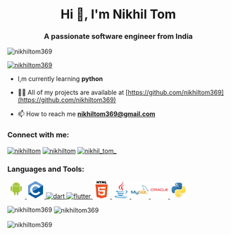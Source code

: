<h1 align="center">Hi 👋, I'm Nikhil Tom</h1>
<h3 align="center">A passionate software engineer from India</h3>

<p align="left"> <img src="https://komarev.com/ghpvc/?username=nikhiltom369&label=Profile%20views&color=0e75b6&style=flat" alt="nikhiltom369" /> </p>

<p align="left"> <a href="https://github.com/ryo-ma/github-profile-trophy"><img src="https://github-profile-trophy.vercel.app/?username=nikhiltom369" alt="nikhiltom369" /></a> </p>

- I,m currently learning **python**

- 👨‍💻 All of my projects are available at [https://github.com/nikhiltom369](https://github.com/nikhiltom369)

- 📫 How to reach me **nikhiltom369@gmail.com**

<h3 align="left">Connect with me:</h3>
<p align="left">
<a href="https://linkedin.com/in/nikhiltom" target="blank"><img align="center" src="https://raw.githubusercontent.com/rahuldkjain/github-profile-readme-generator/master/src/images/icons/Social/linked-in-alt.svg" alt="nikhiltom" height="30" width="40" /></a>
<a href="https://fb.com/nikhiltom" target="blank"><img align="center" src="https://raw.githubusercontent.com/rahuldkjain/github-profile-readme-generator/master/src/images/icons/Social/facebook.svg" alt="nikhiltom" height="30" width="40" /></a>
<a href="https://instagram.com/nikhil__tom_" target="blank"><img align="center" src="https://raw.githubusercontent.com/rahuldkjain/github-profile-readme-generator/master/src/images/icons/Social/instagram.svg" alt="nikhil_tom_" height="30" width="40" /></a>
</p>

<h3 align="left">Languages and Tools:</h3>
<p align="left"> <a href="https://developer.android.com" target="_blank" rel="noreferrer"> <img src="https://raw.githubusercontent.com/devicons/devicon/master/icons/android/android-original-wordmark.svg" alt="android" width="40" height="40"/> </a> <a href="https://www.cprogramming.com/" target="_blank" rel="noreferrer"> <img src="https://raw.githubusercontent.com/devicons/devicon/master/icons/c/c-original.svg" alt="c" width="40" height="40"/> </a> <a href="https://dart.dev" target="_blank" rel="noreferrer"> <img src="https://www.vectorlogo.zone/logos/dartlang/dartlang-icon.svg" alt="dart" width="40" height="40"/> </a> <a href="https://flutter.dev" target="_blank" rel="noreferrer"> <img src="https://www.vectorlogo.zone/logos/flutterio/flutterio-icon.svg" alt="flutter" width="40" height="40"/> </a> <a href="https://www.w3.org/html/" target="_blank" rel="noreferrer"> <img src="https://raw.githubusercontent.com/devicons/devicon/master/icons/html5/html5-original-wordmark.svg" alt="html5" width="40" height="40"/> </a> <a href="https://www.java.com" target="_blank" rel="noreferrer"> <img src="https://raw.githubusercontent.com/devicons/devicon/master/icons/java/java-original.svg" alt="java" width="40" height="40"/> </a> <a href="https://www.mysql.com/" target="_blank" rel="noreferrer"> <img src="https://raw.githubusercontent.com/devicons/devicon/master/icons/mysql/mysql-original-wordmark.svg" alt="mysql" width="40" height="40"/> </a> <a href="https://www.oracle.com/" target="_blank" rel="noreferrer"> <img src="https://raw.githubusercontent.com/devicons/devicon/master/icons/oracle/oracle-original.svg" alt="oracle" width="40" height="40"/> </a> <a href="https://www.python.org" target="_blank" rel="noreferrer"> <img src="https://raw.githubusercontent.com/devicons/devicon/master/icons/python/python-original.svg" alt="python" width="40" height="40"/> </a> </p>

<p><img align="left" src="https://github-readme-stats.vercel.app/api/top-langs?username=nikhiltom369&show_icons=true&locale=en&layout=compact" alt="nikhiltom369" /></p>

<p>&nbsp;<img align="center" src="https://github-readme-stats.vercel.app/api?username=nikhiltom369&show_icons=true&locale=en" alt="nikhiltom369" /></p>

<p><img align="center" src="https://github-readme-streak-stats.herokuapp.com/?user=nikhiltom369&" alt="nikhiltom369" /></p>
